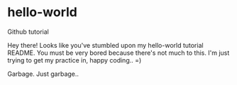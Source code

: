 # hello-world
Github tutorial

Hey there! Looks like you've stumbled upon my hello-world tutorial README.  You must be very bored because there's not much to this. I'm just trying to get my practice in, happy coding..  =)

Garbage.  Just garbage..
